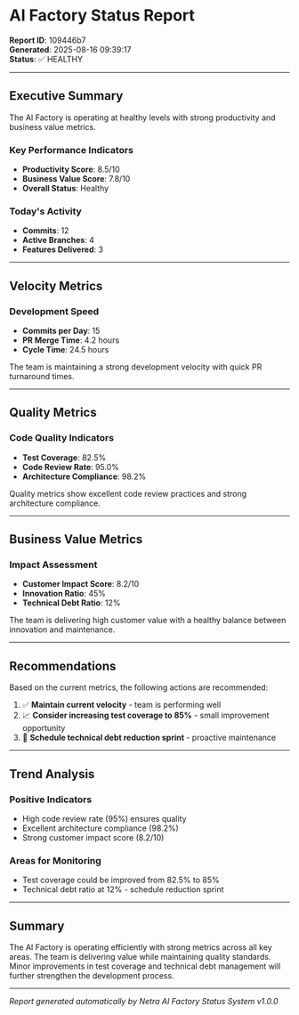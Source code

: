# AI Factory Status Report

**Report ID**: 109446b7  
**Generated**: 2025-08-16 09:39:17  
**Status**: ✅ HEALTHY

---

## Executive Summary

The AI Factory is operating at healthy levels with strong productivity and business value metrics.

### Key Performance Indicators
- **Productivity Score**: 8.5/10
- **Business Value Score**: 7.8/10
- **Overall Status**: Healthy

### Today's Activity
- **Commits**: 12
- **Active Branches**: 4
- **Features Delivered**: 3

---

## Velocity Metrics

### Development Speed
- **Commits per Day**: 15
- **PR Merge Time**: 4.2 hours
- **Cycle Time**: 24.5 hours

The team is maintaining a strong development velocity with quick PR turnaround times.

---

## Quality Metrics

### Code Quality Indicators
- **Test Coverage**: 82.5%
- **Code Review Rate**: 95.0%
- **Architecture Compliance**: 98.2%

Quality metrics show excellent code review practices and strong architecture compliance.

---

## Business Value Metrics

### Impact Assessment
- **Customer Impact Score**: 8.2/10
- **Innovation Ratio**: 45%
- **Technical Debt Ratio**: 12%

The team is delivering high customer value with a healthy balance between innovation and maintenance.

---

## Recommendations

Based on the current metrics, the following actions are recommended:

1. ✅ **Maintain current velocity** - team is performing well
2. 📈 **Consider increasing test coverage to 85%** - small improvement opportunity
3. 🔧 **Schedule technical debt reduction sprint** - proactive maintenance

---

## Trend Analysis

### Positive Indicators
- High code review rate (95%) ensures quality
- Excellent architecture compliance (98.2%)
- Strong customer impact score (8.2/10)

### Areas for Monitoring
- Test coverage could be improved from 82.5% to 85%
- Technical debt ratio at 12% - schedule reduction sprint

---

## Summary

The AI Factory is operating efficiently with strong metrics across all key areas. The team is delivering value while maintaining quality standards. Minor improvements in test coverage and technical debt management will further strengthen the development process.

---

*Report generated automatically by Netra AI Factory Status System v1.0.0*
